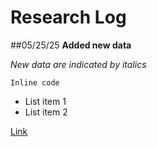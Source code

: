 # Research Log

##05/25/25
**Added new data**

*New data are indicated by italics*

`Inline code`

- List item 1
- List item 2

[Link](https://example.com)
